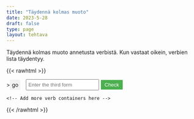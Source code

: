 ```yaml
---
title: "Täydennä kolmas muoto"
date: 2023-5-28
draft: false
type: page
layout: tehtava
---
```


Täydennä kolmas muoto annetusta verbistä. Kun vastaat oikein, verbien lista täydentyy.

{{< rawhtml >}}
<!DOCTYPE html>
<html>
<head>
  <link rel="stylesheet" type="text/css" href="style.css">
</head>
<body>
     
  <div id="verb-list"></div>

  <div id="exercise">
    <div class="verb-container">
>
      <div class="verb">go</div>
      <input type="text" class="answer" placeholder="Enter the third form">
      <button class="check-btn">Check</button>
    </div>

    <!-- Add more verb containers here -->
  </div>
      
  <script src="script.js"></script>
</body>
</html>

<style>
.verb-container {
  display: flex;
  align-items: center;
  margin-bottom: 10px;
  margin-top: 0.5em;
}

.verb {
  padding: 5px;
  background-color: #f2f2f2;
  margin-right: 5px;
}

.answer {
  padding: 5px;
  margin-right: 5px;
  margin-left: 0.7em;
}

.check-btn {
  padding: 5px 10px;
  background-color: #4CAF50;
  color: white;
  border: none;
  cursor: pointer;
}

.check-btn:hover {
  background-color: #45a049;
}

.result {
  margin-top: 10px;
  font-weight: bold;
}

.success {
  color: green;
}

.failure {
  color: red;
}
</style>

<script>
 window.addEventListener('DOMContentLoaded', (event) => {
  const verbs = [
 { baseForm: 'be', secondForm: 'was/were', thirdForms: ['been'] },
  { baseForm: 'have', secondForm: 'had', thirdForms: ['had'] },
  { baseForm: 'do', secondForm: 'did', thirdForms: ['done'] },
  { baseForm: 'say', secondForm: 'said', thirdForms: ['said'] },
  { baseForm: 'go', secondForm: 'went', thirdForms: ['gone'] },
  { baseForm: 'get', secondForm: 'got', thirdForms: ['got', 'gotten'] },
  { baseForm: 'make', secondForm: 'made', thirdForms: ['made'] },
  { baseForm: 'know', secondForm: 'knew', thirdForms: ['known'] },
  { baseForm: 'see', secondForm: 'saw', thirdForms: ['seen'] },
  { baseForm: 'come', secondForm: 'came', thirdForms: ['come'] },
  { baseForm: 'think', secondForm: 'thought', thirdForms: ['thought'] },
  { baseForm: 'take', secondForm: 'took', thirdForms: ['taken'] },
  { baseForm: 'find', secondForm: 'found', thirdForms: ['found'] },
  { baseForm: 'give', secondForm: 'gave', thirdForms: ['given'] },
  { baseForm: 'tell', secondForm: 'told', thirdForms: ['told'] },
  { baseForm: 'feel', secondForm: 'felt', thirdForms: ['felt'] },
  { baseForm: 'become', secondForm: 'became', thirdForms: ['become'] },
  { baseForm: 'leave', secondForm: 'left', thirdForms: ['left'] },
  { baseForm: 'put', secondForm: 'put', thirdForms: ['put'] },
  { baseForm: 'bring', secondForm: 'brought', thirdForms: ['brought'] },
  { baseForm: 'begin', secondForm: 'began', thirdForms: ['begun'] },
  { baseForm: 'keep', secondForm: 'kept', thirdForms: ['kept'] },
  { baseForm: 'hold', secondForm: 'held', thirdForms: ['held'] },
  { baseForm: 'write', secondForm: 'wrote', thirdForms: ['written'] },
  { baseForm: 'stand', secondForm: 'stood', thirdForms: ['stood'] },
  { baseForm: 'hear', secondForm: 'heard', thirdForms: ['heard'] },
  { baseForm: 'let', secondForm: 'let', thirdForms: ['let'] },
  { baseForm: 'mean', secondForm: 'meant', thirdForms: ['meant'] },
  { baseForm: 'set', secondForm: 'set', thirdForms: ['set'] },
  { baseForm: 'meet', secondForm: 'met', thirdForms: ['met'] },
  { baseForm: 'run', secondForm: 'ran', thirdForms: ['run'] },
  { baseForm: 'pay', secondForm: 'paid', thirdForms: ['paid'] },
  { baseForm: 'sit', secondForm: 'sat', thirdForms: ['sat'] },
  { baseForm: 'rise', secondForm: 'rose', thirdForms: ['risen'] },
  { baseForm: 'break', secondForm: 'broke', thirdForms: ['broken'] },
  { baseForm: 'choose', secondForm: 'chose', thirdForms: ['chosen'] },
  { baseForm: 'drive', secondForm: 'drove', thirdForms: ['driven'] },
  { baseForm: 'forget', secondForm: 'forgot', thirdForms: ['forgotten'] },
  { baseForm: 'freeze', secondForm: 'froze', thirdForms: ['frozen'] },
  { baseForm: 'hide', secondForm: 'hid', thirdForms: ['hidden'] },
  { baseForm: 'lose', secondForm: 'lost', thirdForms: ['lost'] },
  { baseForm: 'take', secondForm: 'took', thirdForms: ['taken'] },
  { baseForm: 'wake', secondForm: 'woke', thirdForms: ['woken'] },
  { baseForm: 'wear', secondForm: 'wore', thirdForms: ['worn'] },
  { baseForm: 'blow', secondForm: 'blew', thirdForms: ['blown'] },
  { baseForm: 'choose', secondForm: 'chose', thirdForms: ['chosen'] },
  { baseForm: 'draw', secondForm: 'drew', thirdForms: ['drawn'] },
  { baseForm: 'fly', secondForm: 'flew', thirdForms: ['flown'] },
  { baseForm: 'grow', secondForm: 'grew', thirdForms: ['grown'] },
  { baseForm: 'know', secondForm: 'knew', thirdForms: ['known'] },
  { baseForm: 'throw', secondForm: 'threw', thirdForms: ['thrown'] },
  { baseForm: 'sing', secondForm: 'sang', thirdForms: ['sung'] },
  { baseForm: 'speak', secondForm: 'spoke', thirdForms: ['spoken'] },
  { baseForm: 'swim', secondForm: 'swam', thirdForms: ['swum'] },
  { baseForm: 'wear', secondForm: 'wore', thirdForms: ['worn'] },
  { baseForm: 'win', secondForm: 'won', thirdForms: ['won'] },
  ];

  const exercise = document.getElementById('exercise');
  const verbList = document.getElementById('verb-list');
  let currentIndex = 0;

  renderVerb();

  function renderVerb() {
    exercise.innerHTML = '';

    const verbContainer = document.createElement('div');
    verbContainer.classList.add('verb-container');

    const verb = document.createElement('div');
    verb.classList.add('verb');
    verb.textContent = verbs[currentIndex].baseForm;

    const secondForm = document.createElement('div');
    secondForm.classList.add('second-form');
    secondForm.textContent = `${verbs[currentIndex].secondForm}`;

    const answer = document.createElement('input');
    answer.classList.add('answer');
    answer.placeholder = 'Enter the third form';
    answer.addEventListener('keypress', (event) => {
      if (event.key === 'Enter') {
        checkAnswer(answer);
      }
    });

    const checkButton = document.createElement('button');
    checkButton.classList.add('check-btn');
    checkButton.textContent = 'Check';
    checkButton.addEventListener('click', checkAnswer.bind(null, answer));

    verbContainer.appendChild(verb);
    verbContainer.appendChild(secondForm);
    verbContainer.appendChild(answer);
    verbContainer.appendChild(checkButton);

    exercise.appendChild(verbContainer);

    answer.focus();
  }

  function checkAnswer(answerInput) {
    const userAnswer = answerInput.value.trim().toLowerCase();
    const expectedAnswer = verbs[currentIndex].thirdForm;

    if (userAnswer === expectedAnswer) {
      const verbListItem = document.createElement('div');
      verbListItem.textContent = `${verbs[currentIndex].baseForm} - ${verbs[currentIndex].secondForm} - ${verbs[currentIndex].thirdForm}`;
      verbList.appendChild(verbListItem);

      currentIndex++;
      answerInput.disabled = true;
      answerInput.removeEventListener('keypress', checkAnswer);
      this.disabled = true;
      if (currentIndex < verbs.length) {
        renderVerb();
      } else {
        showFinalResult();
      }
    } else {
      answerInput.value = '';
      answerInput.placeholder = 'Incorrect. Try again.';
      answerInput.focus();
    }
  }

  function showFinalResult() {
    const finalResult = document.createElement('div');
    finalResult.classList.add('result');

    const correctCount = currentIndex;
    const totalCount = verbs.length;

    finalResult.textContent = `You have completed the exercise. Final score: ${correctCount}/${totalCount}`;
    exercise.appendChild(finalResult);
  }
});
  </script>
{{< /rawhtml >}}